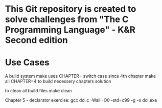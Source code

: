# This Git repository is created to solve challenges from "The C Programming Language" - K&R Second edition

# Use Cases
A build system make uses CHAPTER= switch case since 4th chapter
  make all CHAPTER=4
to build necessery chapters solution

to clean all build files
  make clean

Chapter 5 - declarator exercise:
   gcc  dcl.c -Wall -O0 -std=c99 -g -o dcl.exe
